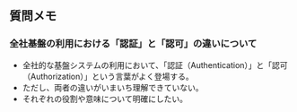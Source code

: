 ## 質問メモ

### 全社基盤の利用における「認証」と「認可」の違いについて

- 全社的な基盤システムの利用において、「認証（Authentication）」と「認可（Authorization）」という言葉がよく登場する。
- ただし、両者の違いがいまいち理解できていない。
- それぞれの役割や意味について明確にしたい。
